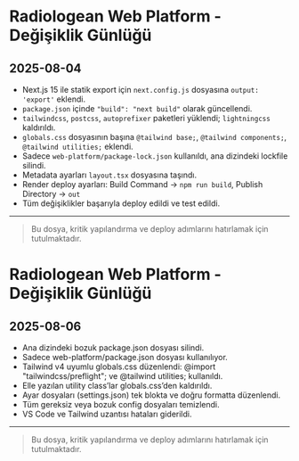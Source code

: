 # Radiologean Web Platform - Değişiklik Günlüğü

## 2025-08-04

- Next.js 15 ile statik export için `next.config.js` dosyasına `output: 'export'` eklendi.
- `package.json` içinde `"build": "next build"` olarak güncellendi.
- `tailwindcss`, `postcss`, `autoprefixer` paketleri yüklendi; `lightningcss` kaldırıldı.
- `globals.css` dosyasının başına `@tailwind base;`, `@tailwind components;`, `@tailwind utilities;` eklendi.
- Sadece `web-platform/package-lock.json` kullanıldı, ana dizindeki lockfile silindi.
- Metadata ayarları `layout.tsx` dosyasına taşındı.
- Render deploy ayarları: Build Command → `npm run build`, Publish Directory → `out`
- Tüm değişiklikler başarıyla deploy edildi ve test edildi.

---

> Bu dosya, kritik yapılandırma ve deploy adımlarını hatırlamak için tutulmaktadır.

# Radiologean Web Platform - Değişiklik Günlüğü

## 2025-08-06

- Ana dizindeki bozuk package.json dosyası silindi.
- Sadece web-platform/package.json dosyası kullanılıyor.
- Tailwind v4 uyumlu globals.css düzenlendi: @import "tailwindcss/preflight"; ve @tailwind utilities; kullanıldı.
- Elle yazılan utility class’lar globals.css’den kaldırıldı.
- Ayar dosyaları (settings.json) tek blokta ve doğru formatta düzenlendi.
- Tüm gereksiz veya bozuk config dosyaları temizlendi.
- VS Code ve Tailwind uzantısı hataları giderildi.

---

> Bu dosya, kritik yapılandırma ve deploy adımlarını hatırlamak için tutulmaktadır.